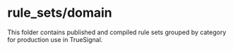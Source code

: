 # rule_sets/domain

This folder contains published and compiled rule sets grouped by category for production use in TrueSignal.